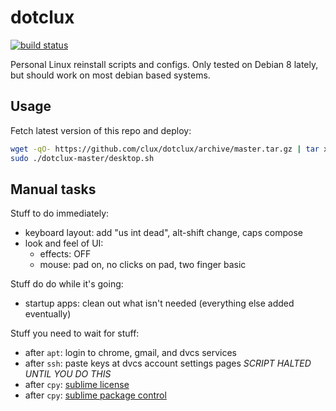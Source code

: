 # dotclux
[![build status](https://secure.travis-ci.org/clux/dotclux.svg)](http://travis-ci.org/clux/dotclux)

Personal Linux reinstall scripts and configs. Only tested on Debian 8 lately, but should work on most debian based systems.

## Usage
Fetch latest version of this repo and deploy:

```sh
wget -qO- https://github.com/clux/dotclux/archive/master.tar.gz | tar xz
sudo ./dotclux-master/desktop.sh
```

## Manual tasks
Stuff to do immediately:

- keyboard layout: add "us int dead", alt-shift change, caps compose
- look and feel of UI: 
  * effects: OFF
  * mouse: pad on, no clicks on pad, two finger basic

Stuff do do while it's going:

- startup apps: clean out what isn't needed (everything else added eventually)

Stuff you need to wait for stuff:

- after `apt`: login to chrome, gmail, and dvcs services
- after `ssh`: paste keys at dvcs account settings pages *SCRIPT HALTED UNTIL YOU DO THIS*
- after `cpy`: [sublime license](https://mail.google.com/mail/u/0/#search/sublime+license/13a942d72a211e81)
- after `cpy`: [sublime package control](https://packagecontrol.io/installation)

